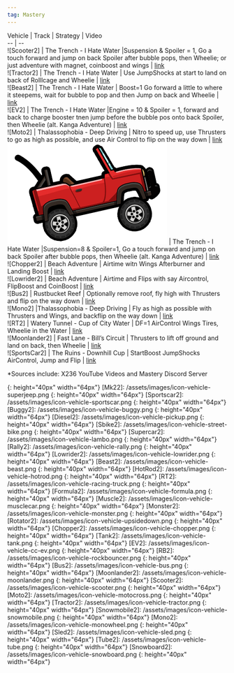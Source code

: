 ```yaml
---
tag: Mastery
---
```

Vehicle | Track | Strategy | Video  
-- | --  
![Scooter2] | The Trench - I Hate Water |Suspension & Spoiler = 1, Go a touch forward and jump on back Spoiler after bubble pops, then Wheelie; or just adventure with magnet, coinboost and wings | [link](https://youtu.be/XKOoM9IwgO4?si=TG43-qtEcUJAYaZS)  
![Tractor2] | The Trench - I Hate Water | Use JumpShocks at start to land on back of Rolllcage and Wheelie | [link](https://youtu.be/Ld_1OAPpyCI?si=xq_zHQ9pwvV_LI5l)  
![Beast2] | The Trench - I Hate Water | Boost=1 Go forward a little to where it steepems, wait for bubble to pop and then Jump on back and Wheelie |  [link](https://youtu.be/gXGefFDLTHQ?si=dYU7vTxFJlhffsIZ)    
![EV2] | The Trench - I Hate Water |Engine = 10 & Spoiler = 1, forward and back to charge booster tnen jump before the bubble pos onto back Spoiler, then Wheelie (alt. Kanga Adventure)  | [link](https://youtu.be/MFvLgolPzsg?si=i1RtrbPxLTEVfupv)  
![Moto2] | Thalassophobia - Deep Driving | Nitro to speed up, use Thrusters to go as  high as possible, and use Air Control to flip on the way down | [link](https://youtu.be/WF_MYUhSRpo?si=MZDttFa9K-ub1NGK)  
![Jeep2] | The Trench - I Hate Water |Suspension=8 & Spoiler=1, Go a touch forward and jump on back Spoiler after bubble pops, then Wheelie (alt. Kanga Adventure) | [link](https://youtu.be/8Vx8ccdF7uE?si=zQBWryYVQgo82cA9)  
![Chopper2] | Beach Adventure | Airtime witn Wings Afterburner and Landing Boost |  [link]()  
![Lowrider2] | Beach Adventure | Airtime and Flips with say Aircontrol, FlipBoost and CoinBoost | [link](https://youtu.be/6wSmBv7VPqU?si=Q123yRLs4cIP-zbx)  
![Bus2] | Rustbucket Reef | Optionally remove roof, fly high with Thrusters and flip on the way down | [link](https://youtu.be/cDValAh3ZN0?si=ds5BXWO0l0nQRs0k)  
![Mono2] |Thalassophobia - Deep Driving | Fly as high as possible with Thrusters and Wings, and backflip on the way down | [link](https://youtu.be/mK64C5HVszM?si=vdKiuczPbOxbpb4-)  
![RT2] | Watery Tunnel - Cup of City Water | DF=1 AirControl Wings Tires, Wheelie in the Water | [link](https://youtu.be/wc-6b-7Oyqc?si=2jt1bCEynqtV5moz)  
![Moonlander2] | Fast Lane - Bill’s Circuit | Thrusters to lift off ground and land on back, then Wheelie | [link](http://www.youtube.com/watch?v=ATDNgvF0XhQ)  
![SportsCar2] | The Ruins - Downhill Cup | StartBoost JumpShocks AirControl, Jump and Flip | [link](https://youtu.be/ObVUDdYWOLc?si=rgiH1vZ_CsWp1_US)  
  

*Sources include: X236 YouTube Videos and Mastery Discord Server

[Jeep2]: /assets/images/icon-vehicle-jeep.png
{: height="40px" width="64px"}
[Mk22]: /assets/images/icon-vehicle-superjeep.png
{: height="40px" width="64px"}
[Sportscar2]: /assets/images/icon-vehicle-sportscar.png
{: height="40px" width="64px"}
[Buggy2]: /assets/images/icon-vehicle-buggy.png
{: height="40px" width="64px"}
[Diesel2]: /assets/images/icon-vehicle-pickup.png
{: height="40px" width="64px"}
[Sbike2]: /assets/images/icon-vehicle-street-bike.png
{: height="40px" width="64px"}
[Supercar2]: /assets/images/icon-vehicle-lambo.png
{: height="40px" width="64px"}
[Rally2]: /assets/images/icon-vehicle-rally.png
{: height="40px" width="64px"}
[Lowrider2]: /assets/images/icon-vehicle-lowrider.png
{: height="40px" width="64px"}
[Beast2]: /assets/images/icon-vehicle-beast.png
{: height="40px" width="64px"}
[HotRod2]: /assets/images/icon-vehicle-hotrod.png
{: height="40px" width="64px"}
[RT2]: /assets/images/icon-vehicle-racing-truck.png
{: height="40px" width="64px"}
[Formula2]: /assets/images/icon-vehicle-formula.png
{: height="40px" width="64px"}
[Muscle2]: /assets/images/icon-vehicle-musclecar.png
{: height="40px" width="64px"}
[Monster2]: /assets/images/icon-vehicle-monster.png
{: height="40px" width="64px"}
[Rotator2]: /assets/images/icon-vehicle-upsidedown.png
{: height="40px" width="64px"}
[Chopper2]: /assets/images/icon-vehicle-chopper.png
{: height="40px" width="64px"}
[Tank2]: /assets/images/icon-vehicle-tank.png
{: height="40px" width="64px"}
[EV2]: /assets/images/icon-vehicle-cc-ev.png
{: height="40px" width="64px"}
[RB2]: /assets/images/icon-vehicle-rockbouncer.png
{: height="40px" width="64px"}
[Bus2]: /assets/images/icon-vehicle-bus.png
{: height="40px" width="64px"}
[Moonlander2]: /assets/images/icon-vehicle-moonlander.png
{: height="40px" width="64px"}
[Scooter2]: /assets/images/icon-vehicle-scooter.png
{: height="40px" width="64px"}
[Moto2]: /assets/images/icon-vehicle-motocross.png
{: height="40px" width="64px"}
[Tractor2]: /assets/images/icon-vehicle-tractor.png
{: height="40px" width="64px"}
[Snowmobile2]: /assets/images/icon-vehicle-snowmobile.png
{: height="40px" width="64px"}
[Mono2]: /assets/images/icon-vehicle-monowheel.png
{: height="40px" width="64px"}
[Sled2]: /assets/images/icon-vehicle-sled.png
{: height="40px" width="64px"}
[Tube2]: /assets/images/icon-vehicle-tube.png
{: height="40px" width="64px"}
[Snowboard2]: /assets/images/icon-vehicle-snowboard.png
{: height="40px" width="64px"}
